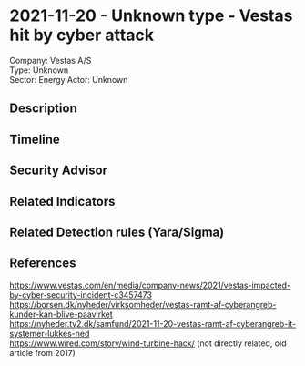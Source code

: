 # 2021-11-20 - Unknown type - Vestas hit by cyber attack 
Company: Vestas A/S   
Type: Unknown  
Sector: Energy 
Actor: Unknown  

## Description  

## Timeline

## Security Advisor

## Related Indicators

## Related Detection rules (Yara/Sigma)

## References   
https://www.vestas.com/en/media/company-news/2021/vestas-impacted-by-cyber-security-incident-c3457473   
https://borsen.dk/nyheder/virksomheder/vestas-ramt-af-cyberangreb-kunder-kan-blive-paavirket  
https://nyheder.tv2.dk/samfund/2021-11-20-vestas-ramt-af-cyberangreb-it-systemer-lukkes-ned  
https://www.wired.com/story/wind-turbine-hack/ (not directly related, old article from 2017)  
